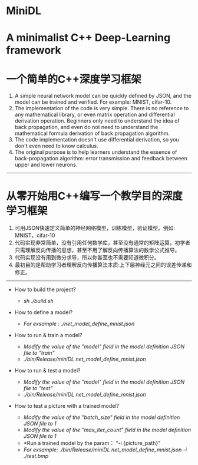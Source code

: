 # MiniDL
# A minimalist C++ Deep-Learning framework
# 一个简单的C++深度学习框架

1. A simple neural network model can be quickly defined by JSON, and the model can be trained and verified. For example: MNIST, cifar-10.
2. The implementation of the code is very simple. There is no reference to any mathematical library, or even matrix operation and differential derivation operation. Beginners only need to understand the idea of back propagation, and even do not need to understand the mathematical formula derivation of back propagation algorithm.
3. The code implementation doesn't use differential derivation, so you don't even need to know calculus.
4. The original purpose is to help learners understand the essence of back-propagation algorithm: error transmission and feedback between upper and lower neurons.

___
# 从零开始用C++编写一个教学目的深度学习框架
1. 可用JSON快速定义简单的神经网络模型，训练模型，验证模型。例如: MNIST，cifar-10
2. 代码实现非常简单，没有引用任何数学库，甚至没有通常的矩阵运算，初学者只需理解反向传播的思想，甚至不用了解反向传播算法的数学公式推导。
3. 代码实现没有用到微分求导，所以你甚至也不需要知道微积分。
4. 最初目的是帮助学习者理解反向传播算法本质:上下层神经元之间的误差传递和修正。

___
+ How to build the project?
  + *sh ./build.sh*

+ How to define a model?
  + *For exsample : ./net_model_define_mnist.json*

+ How to run & train a model?
  - *Modify the value of the "model" field in the model definition JSON file to "train"*
  - *./bin/Release/miniDL net_model_define_mnist.json*

+ How to run & test a model?
  - *Modify the value of the "model" field in the model definition JSON file to "test"*
  - *./bin/Release/miniDL net_model_define_mnist.json*
  
+ How to test a picture with a trained model?
  - *Modify the value of the "batch_size" field in the model definition JSON file to 1*
  - *Modify the value of the "max_iter_count" field in the model definition JSON file to 1*
  - *Run a trained model by the param： "-i {picture_path}" 
  - *For exsample: ./bin/Release/miniDL net_model_define_mnist.json -i ./test.bmp*
